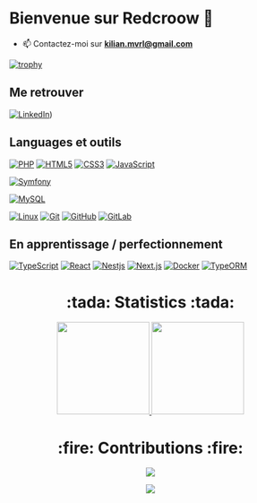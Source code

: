 # Bienvenue sur Redcroow 👋

- 📫 Contactez-moi sur **kilian.mvrl@gmail.com**

[![trophy](https://github-profile-trophy.vercel.app/?username=Redcroow&theme=onedark&no-frame=true&margin-w=16)](https://github.com/ryo-ma/github-profile-trophy)

## Me retrouver

[![LinkedIn](https://img.shields.io/badge/-LinkedIn-000?&logo=LinkedIn&logoColor=FFF)](https://www.linkedin.com/in/kilian-mevrel/))

## Languages et outils

[![PHP](https://img.shields.io/badge/-PHP-000?&logo=PHP&logoColor=777BB4)](https://www.php.net)
[![HTML5](https://img.shields.io/badge/-HTML5-000?&logo=HTML5&logoColor=E34F26)](https://www.w3.org/html/)
[![CSS3](https://img.shields.io/badge/-CSS3-000?&logo=CSS3&logoColor=1572B6)](https://developer.mozilla.org/fr/docs/Web/CSS)
[![JavaScript](https://img.shields.io/badge/-JavaScript-000?&logo=JavaScript&logoColor=F7DF1E)](https://developer.mozilla.org/en-US/docs/Web/JavaScript)


[![Symfony](https://img.shields.io/badge/-Symfony-000?&logo=Symfony&logoColor=FFF)](https://symfony.com)

[![MySQL](https://img.shields.io/badge/-MySQL-000?&logo=MySQL&logoColor=4479A1)](https://www.mysql.com/)

[![Linux](https://img.shields.io/badge/-Linux-000?&logo=Linux&logoColor=FCC624)](https://www.linux.org/)
[![Git](https://img.shields.io/badge/-Git-000?&logo=Git&logoColor=F05032)](https://git-scm.com/)
[![GitHub](https://img.shields.io/badge/-GitHub-000?&logo=GitHub&logoColor=FFF)](https://www.github.com/)
[![GitLab](https://img.shields.io/badge/-GitLab-000?&logo=GitLab&logoColor=FC6D26)](https://www.gitlab.com/)


## En apprentissage / perfectionnement

[![TypeScript](https://img.shields.io/badge/-TypeScript-000?&logo=TypeScript&logoColor=4FC08D)](https://typescript.org/)
[![React](https://img.shields.io/badge/-React-000?&logo=React&logoColor=4FC08D)](https://react.org/)
[![Nestjs](https://img.shields.io/badge/-Nestjs-000?&logo=Nestjs&logoColor=00DC82)](https://nestjs.org/)
[![Next.js](https://img.shields.io/badge/-Next.js-000?&logo=Next.js&logoColor=F24E1E)](https://www.nextjs.org/)
[![Docker](https://img.shields.io/badge/-Docker-000?&logo=Docker&logoColor=F24E1E)](https://www.docker.org/)
[![TypeORM](https://img.shields.io/badge/-Typeorm-000?&logo=typeorm&logoColor=F24E1E)](https://www.typeorm.org/)

<h1 align="center"> :tada: Statistics :tada: </h1>
<p align="center">
  <a href="https://github.com/Redcroow">
    <img src="https://github-readme-stats.vercel.app/api?username=Redcroow&show_icons=false&bg_color=0d1117&text_color=ededed&border_color=5a5a5a" height="165">
  </a>
  <a href="https://github.com/Redcroow">
    <img src="https://github-readme-stats.vercel.app/api/top-langs/?username=Redcroow&layout=compact&bg_color=0d1117&text_color=ededed&border_color=444"  height="165">
  </a>
</p>
<h1 align="center"> :fire: Contributions :fire: </h1>
<p align="center">
  <a href="https://github.com/Redcroow">
    <img src="http://github-readme-streak-stats.herokuapp.com?user=Redcroow&theme=react&background=0d1117&border=666">
  </a>  
</p>
<div align="center">
  <a href="https://github.com/Redcroow">
    <img src="https://shields-io-visitor-counter.herokuapp.com/badge?page=aHR0cHM6Ly9naXRodWIuY29tL0FudGhvbnlBUkpPTkEv&style=for-the-badge">
  </a>
</div>

